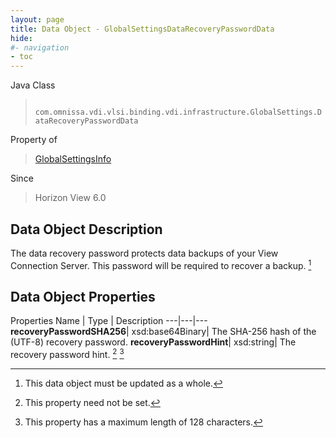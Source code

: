 ```yaml
---
layout: page
title: Data Object - GlobalSettingsDataRecoveryPasswordData
hide:
#- navigation
- toc
---
```






Java Class
> ` com.omnissa.vdi.vlsi.binding.vdi.infrastructure.GlobalSettings.DataRecoveryPasswordData`

Property of
> [GlobalSettingsInfo](vdi.infrastructure.GlobalSettings.GlobalSettingsInfo.md#field_detail)

Since
> Horizon View 6.0


## Data Object Description

The data recovery password protects data backups of your View Connection Server. This password will be required to recover a backup.
 [^167]



## Data Object Properties
Properties
Name |  Type |  Description
---|---|---
**recoveryPasswordSHA256**|  xsd:base64Binary|  The SHA-256 hash of the (UTF-8) recovery password.
**recoveryPasswordHint**|  xsd:string|  The recovery password hint. [^1] [^267]


 


[^1]: This property need not be set.
[^167]: This data object must be updated as a whole.
[^267]: This property has a maximum length of 128 characters.